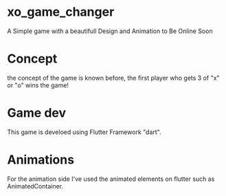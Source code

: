# xo_game_changer
A Simple game with a beautifull Design and Animation to Be Online Soon  

# Concept
the concept of the game is known before, the first player who gets 3 of "x"
 or "o" wins the game!
 
# Game dev
This game is develoed using Flutter Framework "dart".

# Animations 
For the animation side I've used the animated elements on flutter such as AnimatedContainer.

